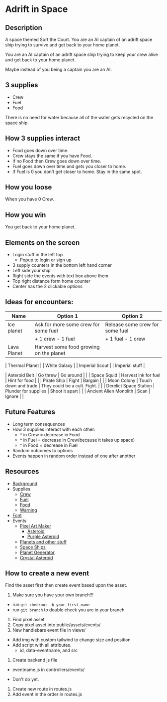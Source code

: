 # Adrift in Space

## Description
A space themed Sort the Court. You are an AI captain of an adrift space ship trying to survive and get back to your home planet.

You are an AI captain of an adrift space ship trying to keep your crew alive and get back to your home planet.

Maybe instead of you being a captain you are an AI.

## 3 supplies
- Crew
- Fuel
- Food

There is no need for water because all of the water gets recycled on the space ship.

## How 3 supplies interact
- Food goes down over time.
- Crew stays the same if you have Food.
- If no Food then Crew goes down over time.
- Fuel goes down over time and gets you closer to home.
- If Fuel is 0 you don't get closer to home. Stay in the same spot.

## How you loose
When you have 0 Crew.

## How you win
You get back to your home planet.

## Elements on the screen
- Login stuff in the left top
  - Popup to login or sign up
- 3 supply counters in the bottom left hand corner
- Left side your ship
- Right side the events with text box above them
- Top right distance form home counter
- Center has the 2 clickable options

## Ideas for encounters:

| Name             | Option 1                                                            | Option 2                                                  |
|------------------|---------------------------------------------------------------------|-----------------------------------------------------------|
| Ice planet       | Ask for more some crew for some fuel                                | Release some crew for some fuel                           |
|                  | + 1 crew - 1 fuel                                                   | + 1 fuel - 1 crew                                         |
| Lava Planet      | Harvest some food growing on the planet | 

| Thermal Planet |
| White Galaxy |
| Imperial Scout |
| Imperial stuff |


| Asteroid Belt          | Go threw             | Go around                              |       |
| Space Squid            | Harvest ink for fuel | Hint for food                          |       |
| Pirate Ship            | Fight                | Bargain                                |       |
| Moon Colony            | Touch down and trade | They could be a cult. Fight.           |       |
| Derelict Space Station | Plunder for supplies | Shoot it apart                         |       |
| Ancient Alien Monolith | Scan                 | Ignore                                 |       |

## Future Features
  - Long term consequences
  - How 3 supplies interact with each other:
    - ^ in Crew = decrease in Food
    - ^ in Fuel = decrease in Crew(because it takes up space)
    - ^ in Food = decrease in Fuel
  - Random outcomes to options
  - Events happen in random order instead of one after another

## Resources
- [Background](https://deep-fold.itch.io/space-background-generator)
- Supplies
  - [Crew](https://www.flaticon.com/free-icon/team_6515003)
  - [Fuel](https://www.flaticon.com/free-icon/start-up_6514940)
  - [Food](https://www.flaticon.com/free-icon/pizza_12065322)
  - [Warning](https://www.flaticon.com/free-icon/caution_6514911)
- [Font](https://fonts.google.com/specimen/VT323)
- Events
  - [Pixel Art Maker](https://pixelartmaker.com/gallery)
    - [Asteroid](http://pixelartmaker.com/art/b02b88d8461a4fb)
    - [Purple Asteroid](http://pixelartmaker.com/art/634cc56c55a8cf2)
  - [Planets and other stuff](https://helianthus-games.itch.io/)
  - [Space Ships](https://foozlecc.itch.io/)
  - [Planet Generator](https://deep-fold.itch.io/pixel-planet-generator)
  - [Crystal Asteroid](https://www.pinclipart.com/maxpin/mihxbJ/)

## How to create a new event
Find the asset first then create event based upon the asset.
1. Make sure you have your own branch!!!
  - run `git checkout -b your_first_name`
  - run `git branch` to double check you are in your branch
1. Find pixel asset
1. Copy pixel asset into public/assets/events/
1. New handlebars event file in views/
  - Add img with custom tailwind to change size and position
  - Add script with all attributes.
    - id, data-eventname, and src
1. Create backend js file
  - eventname.js in controllers/events/


- Don't do yet.
1. Create new route in routes.js
1. Add event in the order in routes.js
